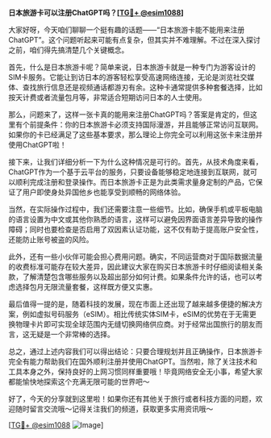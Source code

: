 **日本旅游卡可以注册ChatGPT吗？[[TG💪+ @esim1088](https://t.me/s/esim1088)]**

大家好呀，今天咱们聊聊一个挺有趣的话题——“日本旅游卡能不能用来注册ChatGPT”。这个问题听起来可能有点复杂，但其实并不难理解。不过在深入探讨之前，咱们得先搞清楚几个关键概念。

首先，什么是日本旅游卡呢？简单来说，日本旅游卡就是一种专门为游客设计的SIM卡服务。它能让到访日本的游客轻松享受高速网络连接，无论是浏览社交媒体、查找旅行信息还是视频通话都游刃有余。这种卡通常提供多种套餐选择，比如按天计费或者流量包月等，非常适合短期访问日本的人士使用。

那么，问题来了，这样一张卡真的能用来注册ChatGPT吗？答案是肯定的，但这里有个前提条件：你的日本旅游卡必须支持国际漫游，并且能够正常访问互联网。如果你的卡已经满足了这些基本要求，那么理论上你完全可以利用这张卡来注册并使用ChatGPT啦！

接下来，让我们详细分析一下为什么这种情况是可行的。首先，从技术角度来看，ChatGPT作为一个基于云平台的服务，只要设备能够稳定地连接到互联网，就可以顺利完成注册和登录操作。而日本旅游卡正是为此类需求量身定制的产品，它保证了用户即使身处异国他乡也能享受到顺畅的网络体验。

当然，在实际操作过程中，我们还需要注意一些细节。比如，确保手机或平板电脑的语言设置为中文或其他你熟悉的语言，这样可以避免因界面语言差异导致的操作障碍；同时也要检查是否启用了双因素认证功能，这不仅有助于提高账户安全性，还能防止账号被盗的风险。

此外，还有一些小伙伴可能会担心费用问题。确实，不同运营商对于国际数据流量的收费标准可能存在较大差异，因此建议大家在购买日本旅游卡时仔细阅读相关条款，了解清楚包含哪些服务以及超出部分如何计费。如果条件允许的话，也可以考虑选择包月无限流量套餐，这样既方便又实惠。

最后值得一提的是，随着科技的发展，现在市面上还出现了越来越多便捷的解决方案，例如虚拟号码服务（eSIM）。相比传统实体SIM卡，eSIM的优势在于无需更换物理卡片即可实现全球范围内无缝切换网络供应商。对于经常出国旅行的朋友而言，这无疑是一个非常棒的选择。

总之，通过上述内容我们可以得出结论：只要合理规划并且正确操作，日本旅游卡完全有能力帮助我们在国外顺利注册并使用ChatGPT。当然啦，除了关注技术和工具本身之外，保持良好的上网习惯同样重要哦！毕竟网络安全无小事，希望大家都能愉快地探索这个充满无限可能的世界吧～

好了，今天的分享就到这里啦！如果你还有其他关于旅行或者科技方面的问题，欢迎随时留言交流哦～记得关注我们的频道，获取更多实用资讯哦～

[[TG💪+ @esim1088](https://t.me/s/esim1088) ![Image](https://i.postimg.cc/4NQfJmqS/Snipaste-2025-05-13-00-14-12.png)]